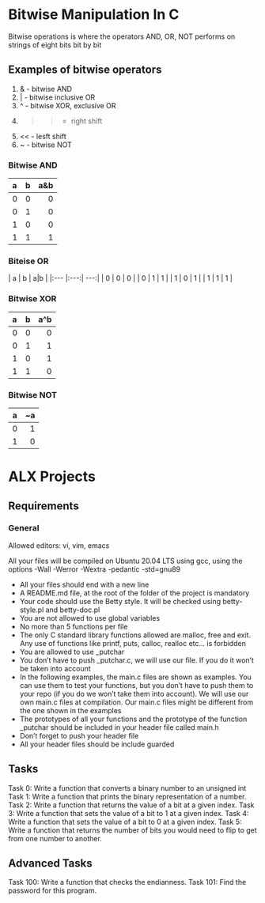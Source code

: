 # Bitwise Manipulation In C #

Bitwise operations is where the operators AND, OR, NOT performs on strings of eight bits bit by bit

## Examples of bitwise operators ##

1. & - bitwise AND
2. | - bitwise inclusive OR
3. ^ - bitwise XOR, exclusive OR
4. >> - right shift
5. << - lesft shift
6. ~ - bitwise NOT


### Bitwise AND ###

|  a  |  b  | a&b |
|:--- |:---:| ---:|
|  0  |  0  |  0  | 
|  0  |  1  |  0  |
|  1  |  0  |  0  |
|  1  |  1  |  1  |

### Biteise OR ###

|  a  |  b  | a|b |
|:--- |:---:| ---:|
|  0  |  0  |  0  |
|  0  |  1  |  1  |
|  1  |  0  |  1  |
|  1  |  1  |  1  |

### Bitwise XOR ###

|  a  |  b  | a^b |
|:--- |:---:| ---:|
|  0  |  0  |  0  |
|  0  |  1  |  1  |
|  1  |  0  |  1  |
|  1  |  1  |  0  |

### Bitwise NOT ###

|  a  |  ~a |
|:---:| ---:|
|  0  |  1  |
|  1  |  0  |

# ALX Projects #
## Requirements ##
### General ###
Allowed editors: vi, vim, emacs

All your files will be compiled on Ubuntu 20.04 LTS using gcc, using the options -Wall -Werror -Wextra -pedantic -std=gnu89

- All your files should end with a new line
- A README.md file, at the root of the folder of the project is mandatory
- Your code should use the Betty style. It will be checked using betty-style.pl and betty-doc.pl
- You are not allowed to use global variables
- No more than 5 functions per file
- The only C standard library functions allowed are malloc, free and exit. Any use of functions like printf, puts, calloc, realloc etc… is forbidden
- You are allowed to use _putchar
- You don’t have to push _putchar.c, we will use our file. If you do it won’t be taken into account
- In the following examples, the main.c files are shown as examples. You can use them to test your functions, but you don’t have to push them to your repo (if you do we won’t take them into account). We will use our own main.c files at compilation. Our main.c files might be different from the one shown in the examples
- The prototypes of all your functions and the prototype of the function _putchar should be included in your header file called main.h
- Don’t forget to push your header file
- All your header files should be include guarded

## Tasks ##
Task 0:  Write a function that converts a binary number to an unsigned int
Task 1: Write a function that prints the binary representation of a number.
Task 2: Write a function that returns the value of a bit at a given index.
Task 3: Write a function that sets the value of a bit to 1 at a given index.
Task 4: Write a function that sets the value of a bit to 0 at a given index.
Task 5: Write a function that returns the number of bits you would need to flip to get from one number to another.

## Advanced Tasks ##
Task 100: Write a function that checks the endianness.
Task 101: Find the password for this program.




